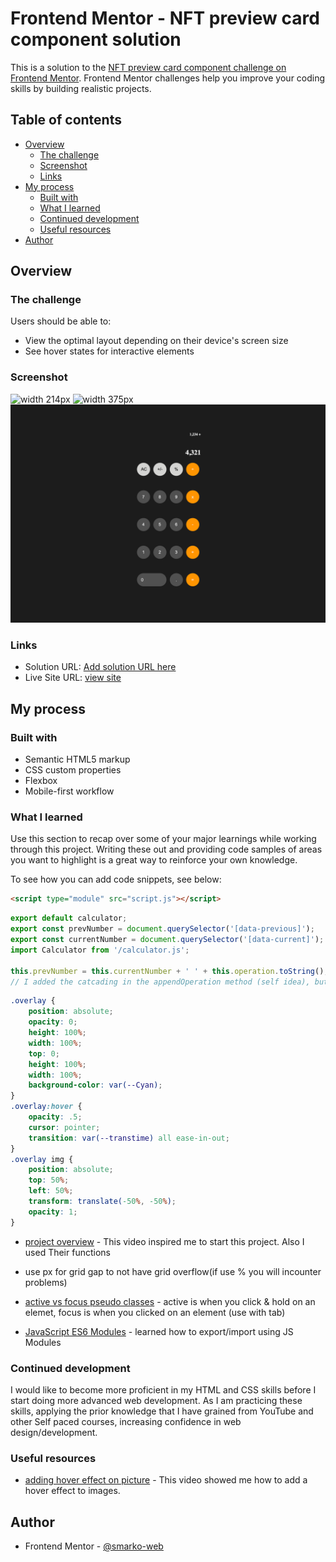 # Frontend Mentor - NFT preview card component solution

This is a solution to the [NFT preview card component challenge on Frontend Mentor](https://www.frontendmentor.io/challenges/nft-preview-card-component-SbdUL_w0U). Frontend Mentor challenges help you improve your coding skills by building realistic projects. 

## Table of contents

- [Overview](#overview)
  - [The challenge](#the-challenge)
  - [Screenshot](#screenshot)
  - [Links](#links)
- [My process](#my-process)
  - [Built with](#built-with)
  - [What I learned](#what-i-learned)
  - [Continued development](#continued-development)
  - [Useful resources](#useful-resources)
- [Author](#author)



## Overview

### The challenge

Users should be able to:

- View the optimal layout depending on their device's screen size
- See hover states for interactive elements

### Screenshot

![width 214px](screenshots/214.png)
![width 375px](screenshots/375.png)
![width 1440px](screenshots/1440.png)




### Links

- Solution URL: [Add solution URL here](https://your-solution-url.com)
- Live Site URL: [view site](https://smarko-web.github.io/nft_preview_card_component_main/)

## My process

### Built with

- Semantic HTML5 markup
- CSS custom properties
- Flexbox
- Mobile-first workflow

### What I learned

Use this section to recap over some of your major learnings while working through this project. Writing these out and providing code samples of areas you want to highlight is a great way to reinforce your own knowledge.

To see how you can add code snippets, see below:

```html
<script type="module" src="script.js"></script>

```
```js
export default calculator;
export const prevNumber = document.querySelector('[data-previous]');
export const currentNumber = document.querySelector('[data-current]');
import Calculator from '/calculator.js';

this.prevNumber = this.currentNumber + ' ' + this.operation.toString();
// I added the catcading in the appendOperation method (self idea), but later updateDisplay method (followed the tutorial)
```
```css
.overlay {
    position: absolute;
    opacity: 0;
    height: 100%;
    width: 100%;
    top: 0;
    height: 100%;
    width: 100%;
    background-color: var(--Cyan);
}
.overlay:hover {
    opacity: .5;
    cursor: pointer;
    transition: var(--transtime) all ease-in-out;
}
.overlay img {
    position: absolute;
    top: 50%;
    left: 50%;
    transform: translate(-50%, -50%);
    opacity: 1;
}
```

- [project overview](https://youtu.be/j59qQ7YWLxw) - This video inspired me to start this project. Also I used Their functions

- use px for grid gap to not have grid overflow(if use % you will incounter problems)

- [active vs focus pseudo classes](https://www.youtube.com/watch?v=H1-rmg1Fj3E) - active is when you click & hold on an elemet, focus is when you clicked on an element (use with tab)

- [JavaScript ES6 Modules](https://www.youtube.com/watch?v=cRHQNNcYf6s) - learned how to export/import using JS Modules
### Continued development

I would like to become more proficient in my HTML and CSS skills before I start doing more advanced web development. As I am practicing these skills, applying the prior knowledge that I have grained from YouTube and other Self paced courses, increasing confidence in web design/development.

### Useful resources

- [adding hover effect on picture](https://www.youtube.com/watch?v=exb2ab72Xhs&t=431s) - This video showed me how to add a hover effect to images. 

## Author

- Frontend Mentor - [@smarko-web](https://www.frontendmentor.io/profile/smarko-web)


